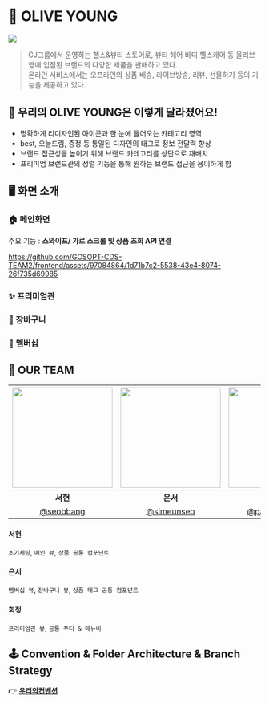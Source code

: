 # 💄 OLIVE YOUNG
<img src="https://github.com/GOSOPT-CDS-TEAM2/frontend/assets/97084864/c0bf5a98-9eba-4cb9-820b-4f32f758b66e"/>

> CJ그룹에서 운영하는 헬스&뷰티 스토어로, 뷰티·헤어·바디·헬스케어 등 올리브영에 입점된 브랜드의 다양한 제품을 판매하고 있다. <br/>
> 온라인 서비스에서는 오프라인의 상품 배송, 라이브방송, 리뷰, 선물하기 등의 기능을 제공하고 있다.

## 🔮 우리의 OLIVE YOUNG은 이렇게 달라졌어요!
* 명확하게 리디자인된 아이콘과 한 눈에 들어오는 카테고리 영역
* best, 오늘드림, 증정 등 통일된 디자인의 태그로 정보 전달력 향상
* 브랜드 접근성을 높이기 위해 브랜드 카테고리를 상단으로 재배치
* 프리미엄 브랜드관의 정렬 기능을 통해 원하는 브랜드 접근을 용이하게 함

## 🖥 화면 소개
### 🏠 **메인화면**
주요 기능 : **스와이프/ 가로 스크롤 및 상품 조회 API 연결**

https://github.com/GOSOPT-CDS-TEAM2/frontend/assets/97084864/1d71b7c2-5538-43e4-8074-26f735d69985



### ✨ **프리미엄관**

### 🛒 **장바구니**

### 🎁 **멤버십**

## 💚 OUR TEAM
| <img src="https://avatars.githubusercontent.com/u/97084864?v=4" width="200" height="200" /> | <img src="https://avatars.githubusercontent.com/u/55528304?v=4" width="200" height="200" /> | <img src="https://github.com/GOSOPT-CDS-TEAM2/frontend/assets/97084864/c6d35974-8fc1-4089-93be-9430d4d33d2d" width="200" height="200" /> |
| :---: | :---: | :---: |
| <div align = "center"><b>서현</b></div> | <div align = "center"><b>은서</b></div> | <div align = "center"><b>희정</b></div>  
| [@seobbang](https://github.com/seobbang) | [@simeunseo](https://github.com/simeunseo) | [@parkheeddong](https://github.com/parkheeddong)

#### 서현
`초기세팅`, `메인 뷰`, `상품 공통 컴포넌트`
#### 은서
`멤버십 뷰`, `장바구니 뷰`, `상품 태그 공통 컴포넌트`
#### 희정
`프리미엄관 뷰`, `공통 푸터 & 메뉴바`

## 🕹 Convention & Folder Architecture & Branch Strategy
👉 <a href="https://dull-sherbet-7c4.notion.site/94bcf11e943344ea85e4c1d211f254d5">**우리의컨벤션**</a>

